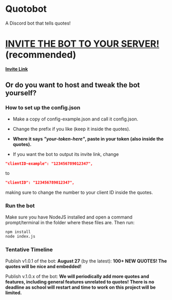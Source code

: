 # Quotobot
A Discord bot that tells quotes!

# [INVITE THE BOT TO YOUR SERVER!](https://discord.com/api/oauth2/authorize?client_id=746889272992464958&permissions=18432&scope=bot) (recommended)
**[Invite Link](https://discord.com/api/oauth2/authorize?client_id=746889272992464958&permissions=18432&scope=bot)**

## Or do you want to host and tweak the bot yourself?

### How to set up the config.json
- Make a copy of config-example.json and call it config.json. 

- Change the prefix if you like (keep it inside the quotes). 

- **Where it says *"your-token-here"*, paste in your token (also inside the quotes).** 

- If you want the bot to output its invite link, change
```json
"clientID-example": "123456789012347",
```
to
```json
"clientID": "123456789012347",
```
making sure to change the number to your client ID inside the quotes.
### Run the bot
Make sure you have NodeJS installed and open a command prompt/terminal in the folder where these files are. Then run:
```bash
npm install
node index.js
```

### Tentative Timeline
Publish v1.0.1 of the bot: **August 27** (by the latest): **100+ NEW QUOTES! The quotes will be nice and embedded!**

Publish v.1.0.x of the bot: **We will periodically add more quotes and features, including general features unrelated to quotes! There is no deadline as school will restart and time to work on this project will be limited.**
